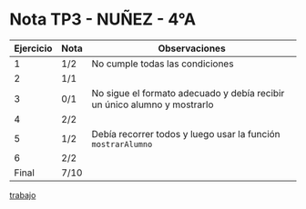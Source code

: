 # Nota TP3 - NUÑEZ - 4°A

| Ejercicio | Nota | Observaciones                                                            |
| --------- | ---- | ------------------------------------------------------------------------ |
| 1         | 1/2  | No cumple todas las condiciones                                          |
| 2         | 1/1  |                                                                          |
| 3         | 0/1  | No sigue el formato adecuado y debía recibir un único alumno y mostrarlo |
| 4         | 2/2  |                                                                          |
| 5         | 1/2  | Debía recorrer todos y luego usar la función `mostrarAlumno`             |
| 6         | 2/2  |                                                                          |
| Final     | 7/10 |                                                                          |

[trabajo](https://drive.google.com/file/d/1iPB-7TeZTna8Cn2CPamjNlPgAxi_R_m6/view)
